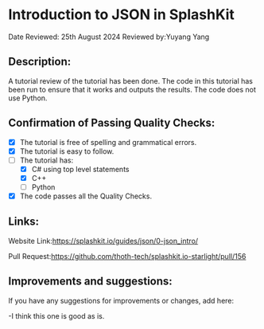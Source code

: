 # Introduction to JSON in SplashKit

Date Reviewed: 25th August 2024
Reviewed by:Yuyang Yang

## Description:

A tutorial review of the tutorial has been done. The code in this tutorial has been run to ensure that it works and outputs the results. The code does not use Python.

## Confirmation of Passing Quality Checks:

- [x] The tutorial is free of spelling and grammatical errors.
- [x] The tutorial is easy to follow.
- [ ] The tutorial has:
  - [x] C# using top level statements
  - [x] C++
  - [ ] Python
- [x] The code passes all the Quality Checks.

## Links:

Website Link:https://splashkit.io/guides/json/0-json_intro/

Pull Request:https://github.com/thoth-tech/splashkit.io-starlight/pull/156

## Improvements and suggestions:

If you have any suggestions for improvements or changes, add here:

-I think this one is good as is.

